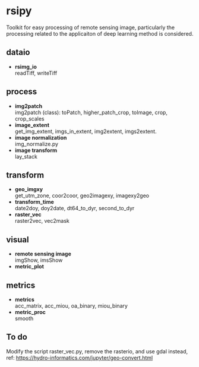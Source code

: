 # **rsipy**  
Toolkit for easy processing of remote sensing image, particularly the processing related to the applicaiton of deep learning method is considered.   


## dataio  
- **rsimg_io**    
  readTiff, writeTiff  

## process  
- **img2patch**      
  img2patch (class): toPatch, higher_patch_crop, toImage, crop, crop_scales   
- **image_extent**    
  get_img_extent, imgs_in_extent, img2extent, imgs2extent.   
- **image normalization**   
  img_normalize.py   
- **image transform**     
  lay_stack   

## transform  
- **geo_imgxy**      
  get_utm_zone, coor2coor, geo2imagexy, imagexy2geo     
- **transform_time**      
  date2doy, doy2date, dt64_to_dyr, second_to_dyr    
- **raster_vec**    
  raster2vec, vec2mask    

## visual   
- **remote sensing image**    
  imgShow, imsShow   
- **metric_plot**   

## metrics  
- **metrics**      
  acc_matrix, acc_miou, oa_binary, miou_binary
- **metric_proc**      
  smooth

## To do   
Modify the script raster_vec.py, remove the rasterio, and use gdal instead, ref: https://hydro-informatics.com/jupyter/geo-convert.html  





